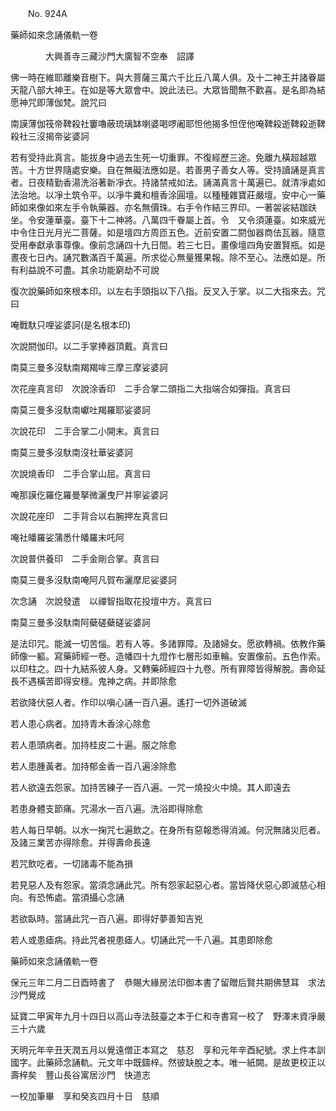 ﻿　　No. 924A

藥師如來念誦儀軌一卷

　　　　大興善寺三藏沙門大廣智不空奉　詔譯


佛一時在維耶離樂音樹下。與大菩薩三萬六千比丘八萬人俱。及十二神王并諸眷屬天龍八部大神王。在如是等大眾會中。說此法已。大眾皆聞無不歡喜。是名即為結愿神咒即薄伽梵。說咒曰

南謨薄伽筏帝鞞殺社窶嚕蔽琉璃缽喇婆喝啰阇耶怛他揭多怛侄他唵鞞殺逝鞞殺逝鞞殺社三沒揭帝娑婆訶

若有受持此真言。能拔身中過去生死一切重罪。不復經歷三途。免離九橫超越眾苦。十方世界隨處安樂。自在無礙法應如是。若善男子善女人等。受持讀誦是真言者。日夜精勤香湯洗浴著新凈衣。持諸禁戒如法。誦滿真言十萬遍已。就清凈處如法治地。以凈土筑令平。以凈牛糞和檀香涂圓壇。以種種雜寶莊嚴壇。安中心一藥師如來像如來左手令執藥器。亦名無價珠。右手令作結三界印。一著袈裟結跏趺坐。令安蓮華臺。臺下十二神將。八萬四千眷屬上首。令　又令須蓮臺。如來威光中令住日光月光二菩薩。如是壇四方周匝五色。近前安置二閼伽器商佉瓦器。隨意受用奉獻承事尊像。像前念誦四十九日間。若三七日。畫像壇四角安置賢瓶。如是晝夜七日內。誦咒數滿百千萬遍。所求從心無量獲果報。除不至心。法應如是。所有利益說不可盡。其余功能窮劫不可說

復次說藥師如來根本印。以左右手頭指以下八指。反叉入于掌。以二大指來去。咒曰

唵戰馱只哩娑婆訶(是名根本印)

次說閼伽印。以二手掌捧器頂戴。真言曰

南莫三曼多沒馱南羯羯哞三摩三摩娑婆訶

次花座真言印　次說涂香印　二手合掌二頭指二大指端合如彈指。真言曰

南莫三曼多沒馱南巘吐羯羅耶娑婆訶

次說花印　二手合掌二小開末。真言曰

南莫三曼多沒馱南沒社華娑婆訶

次說燒香印　二手合掌山屈。真言曰

唵那謨仡羅仡羅曼拏微灑曳尸并寧娑婆訶

次說花座印　二手背合以右腕押左真言曰

唵社皤羅娑蒲悉什皤羅末吒阿

次說普供養印　二手金剛合掌。真言曰

南莫三曼多沒馱南唵阿凡賀布灑摩尼娑婆訶

次念誦　次說發遣　以禪智指取花投壇中方。真言曰

南莫三曼多沒馱南阿蘗磋蘗磋娑婆訶

是法印咒。能滅一切苦惱。若有人等。多諸罪障。及諸婦女。愿欲轉禍。依教作藥師像一軀。寫藥師經一卷。造幡四十九燈作七層形如車輪。安置像前。五色作索。以印柱之。四十九結系彼人身。又轉藥師經四十九卷。所有罪障皆得解脫。壽命延長不遇橫苦即得安穩。鬼神之病。并即除愈

若欲降伏惡人者。作印以嗔心誦一百八遍。遙打一切外道破滅

若人患心病者。加持青木香涂心除愈

若人患頭病者。加持桂皮二十遍。服之除愈

若人患腫黃者。加持郁金香一百八遍涂除愈

若人欲遠去怨家。加持苦練子一百八遍。一咒一燒投火中燒。其人即遠去

若患身體支節痛。咒湯水一百八遍。洗浴即得除愈

若人每日早朝。以水一掬咒七遍飲之。在身所有惡報悉得消滅。何況無諸災厄者。及諸三業苦亦得除愈。并得壽命長遠

若咒飲吃者。一切諸毒不能為損

若見惡人及有怨家。當須念誦此咒。所有怨家起惡心者。當皆降伏惡心即滅慈心相向。有恐怖處。當須攝心念誦

若欲臥時。當誦此咒一百八遍。即得好夢善知吉兇

若人或患瘧病。持此咒者視患瘧人。切誦此咒一千八遍。其患即除愈

藥師如來念誦儀軌一卷

保元三年二月二日酉時書了　恭賜大緣房法印御本書了留贈后賢共期佛慧耳　求法沙門覺成

延寶二甲寅年九月十四日以高山寺法鼓臺之本于仁和寺書寫一校了　野澤末資凈嚴　三十六歲

天明元年辛丑天潤五月以覺遠僧正本寫之　慈忍　享和元年辛酉紀號。求上件本訓國字。此藥師念誦軌。元文年中既鑄梓。然彼缺脫之本。唯一紙闕。是故更校正以壽梓矣　豐山長谷寓居沙門　快道志

一校加筆畢　享和癸亥四月十日　慈順
